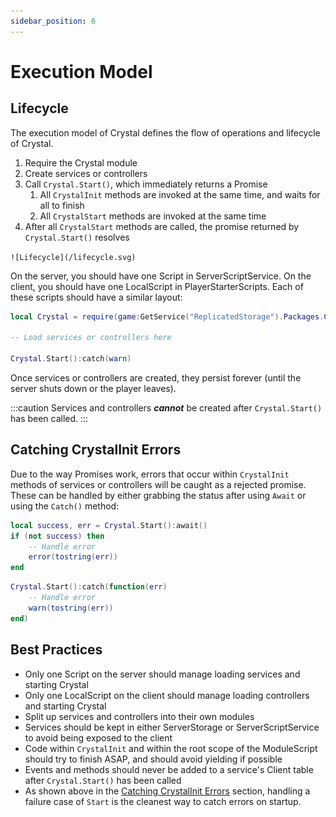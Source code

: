 ```yaml
---
sidebar_position: 6
---
```


# Execution Model

## Lifecycle

The execution model of Crystal defines the flow of operations and lifecycle of Crystal.

1. Require the Crystal module
1. Create services or controllers
1. Call `Crystal.Start()`, which immediately returns a Promise
	1. All `CrystalInit` methods are invoked at the same time, and waits for all to finish
	1. All `CrystalStart` methods are invoked at the same time
1. After all `CrystalStart` methods are called, the promise returned by `Crystal.Start()` resolves

``![Lifecycle](/lifecycle.svg)``

On the server, you should have one Script in ServerScriptService. On the client, you should have one LocalScript in PlayerStarterScripts. Each of these scripts should have a similar layout:

```lua
local Crystal = require(game:GetService("ReplicatedStorage").Packages.Crystal)

-- Load services or controllers here

Crystal.Start():catch(warn)
```

Once services or controllers are created, they persist forever (until the server shuts down or the player leaves).

:::caution
Services and controllers **_cannot_** be created after `Crystal.Start()` has been called.
:::

## Catching CrystalInit Errors
Due to the way Promises work, errors that occur within `CrystalInit` methods of services or controllers will be caught as a rejected promise. These can be handled by either grabbing the status after using `Await` or using the `Catch()` method:

```lua
local success, err = Crystal.Start():await()
if (not success) then
	-- Handle error
	error(tostring(err))
end
```

```lua
Crystal.Start():catch(function(err)
	-- Handle error
	warn(tostring(err))
end)
```

## Best Practices
- Only one Script on the server should manage loading services and starting Crystal
- Only one LocalScript on the client should manage loading controllers and starting Crystal
- Split up services and controllers into their own modules
- Services should be kept in either ServerStorage or ServerScriptService to avoid being exposed to the client
- Code within `CrystalInit` and within the root scope of the ModuleScript should try to finish ASAP, and should avoid yielding if possible
- Events and methods should never be added to a service's Client table after `Crystal.Start()` has been called
- As shown above in the [Catching CrystalInit Errors](#catching-Crystalinit-errors) section, handling a failure case of `Start` is the cleanest way to catch errors on startup.
